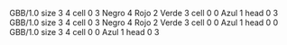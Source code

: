 <gs-board without-header> GBB/1.0
size 3 4
cell 0 3 Negro 4 Rojo 2 Verde 3 
cell 0 0 Azul 1 
head 0 3
 </gs-board>
<gs-board without-header> GBB/1.0
size 3 4
cell 0 3 Negro 4 Rojo 2 Verde 3 
cell 0 0 Azul 1 
head 0 0
 </gs-board>
<gs-board without-header> GBB/1.0
size 3 4
cell 0 0 Azul 1 
head 0 3 </gs-board>